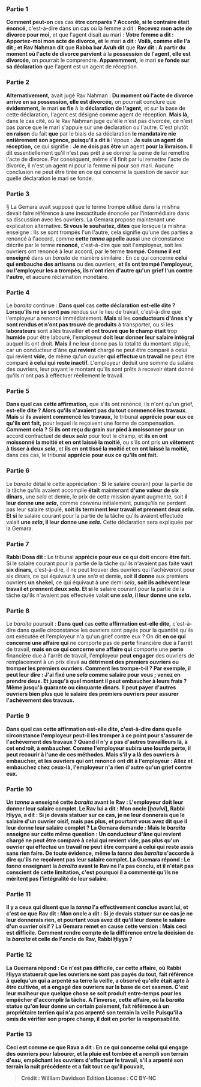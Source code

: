 
### Partie 1
<b>Comment peut-on</b> ces cas <b>être comparés ? Accordé, si le contraire était énoncé,</b> c'est-à-dire dans un cas où la femme a dit : <b>Recevez mon acte de divorce pour moi,</b> et que l'agent disait au mari : <b>Votre femme a dit : Apportez-moi mon acte de divorce, et</b> le mari <b>a dit : Voilà, comme elle l'a dit ; et Rav Naḥman dit</b> que <b>Rabba bar Avuh dit</b> que <b>Rav dit : A partir du moment où l'acte de divorce parvient</b> à la <b>possession de l'agent, elle est divorcée,</b> on pourrait le comprendre. <b>Apparemment,</b> le mari <b>se fonde sur sa déclaration</b> que l'agent est un agent de réception.

### Partie 2
<b>Alternativement,</b> avait jugé Rav Naḥman : <b>Du moment où l'acte de divorce arrive en sa possession, elle est divorcée,</b> on pourrait conclure que <b>évidemment,</b> le mari <b>se fie</b> à la <b>déclaration de l'agent,</b> et sur la base de cette déclaration, l'agent est désigné comme agent de réception. <b>Mais là,</b> dans le cas cité, où le Rav Naḥman juge qu'elle n'est pas divorcée, ce n'est pas parce que le mari s'appuie sur une déclaration ou l'autre. C'est plutôt <b>en raison</b> du fait <b>que</b> par le biais de sa déclaration <b>le mandataire nie entièrement son agence, puisqu'il a dit à</b> l'époux : <b>Je suis un agent de réception,</b> ce qui signifie : <b>Je ne dois pas être</b> un agent <b>pour la livraison.</b> Il dit essentiellement qu'il n'est pas prêt à se donner la peine de lui remettre l'acte de divorce. Par conséquent, même s'il finit par lui remettre l'acte de divorce, il n'est un agent ni pour la femme ni pour son mari. Aucune conclusion ne peut être tirée en ce qui concerne la question de savoir sur quelle déclaration le mari se fonde.

### Partie 3
§ La Gemara avait supposé que le terme trompé utilisé dans la mishna devait faire référence à une inexactitude énoncée par l'intermédiaire dans sa discussion avec les ouvriers. La Gemara propose maintenant une explication alternative. <b>Si vous le souhaitez, dites</b> que lorsque la mishna enseigne : Ils se sont trompés l'un l'autre, cela signifie qu'une des parties a renoncé à l'accord, comme <b>cette <i>tanna</i> appelle aussi</b> une circonstance décrite par le terme <b>renoncé,</b> c'est-à-dire que soit l'employeur, soit les ouvriers ont renoncé à leur accord, par le terme <b>trompé. Comme il est enseigné</b> dans un <i>baraita</i> de manière similaire : En ce qui concerne <b>celui qui embauche des artisans</b> ou des ouvriers, <b>et ils ont trompé l'employeur, ou l'employeur les a trompés, ils n'ont rien d'autre qu'un grief l'un contre l'autre,</b> et aucune réclamation monétaire.

### Partie 4
Le <i>baraita</i> continue : <b>Dans quel</b> cas <b>cette déclaration est-elle dite ? Lorsqu'ils ne se sont pas</b> rendus sur le lieu de travail, c'est-à-dire que l'employeur a renoncé immédiatement. <b>Mais</b> si les <b>conducteurs d'ânes s'y sont rendus et n'ont pas trouvé</b> de <b>produits</b> à transporter, ou si les <b>laborateurs</b> sont allés travailler <b>et ont trouvé que le champ était</b> trop <b>humide</b> pour être labouré, l'employeur <b>doit leur donner leur salaire intégral</b> auquel ils ont droit. <b>Mais</b> il ne leur donne pas la totalité du montant stipulé, car un conducteur d'âne <b>qui revient</b> chargé ne peut être comparé à celui qui revient</b> <b>vide,</b> de même qu'un ouvrier <b>qui effectue un travail</b> ne peut être comparé <b>à celui qui reste inactif.</b> L'employeur déduit une somme du salaire des ouvriers, leur payant le montant qu'ils sont prêts à recevoir étant donné qu'ils n'ont pas à effectuer réellement le travail.

### Partie 5
<b>Dans quel cas</b> <b>cette affirmation,</b> que s'ils ont renoncé, ils n'ont qu'un grief, <b>est-elle dite ? Alors qu'ils n'avaient pas du tout commencé les travaux</b>. <b>Mais</b> si <b>ils avaient commencé les travaux,</b> le tribunal <b>apprécie pour eux ce qu'ils ont fait,</b> pour lequel ils reçoivent une forme de compensation. <b>Comment cela ? </b> Si <b>ils ont reçu du grain sur pied à moissonner pour</b> un accord contractuel de <b>deux <i>sela</i></b> pour tout le champ, et <b>ils en ont moissonné la moitié et en ont laissé la moitié, </b> ou s'ils ont pris <b>un vêtement à tisser à deux <i>sela</i>,</b> et <b>ils en ont tissé la moitié et en ont laissé la moitié,</b> dans ces cas, le tribunal <b>apprécie pour eux ce qu'ils ont fait. </b>

### Partie 6
Le <i>baraita</i> détaille cette appréciation : <b>Si</b> le salaire courant pour la partie de la tâche qu'ils avaient accomplie <b>était</b> maintenant <b>d'une valeur de six dinars,</b> une <i>sela</i> et demie, le prix de cette mission ayant augmenté, soit <b>il leur donne une <i>sela</i>,</b> comme convenu initialement, puisqu'ils ne perdent pas leur salaire stipulé, <b>soit ils terminent leur travail et prennent deux <i>sela</i>. Et si</b> le salaire courant pour la partie de la tâche qu'ils avaient effectuée valait <b>une <i>sela</i>, il leur donne une <i>sela</i>.</b> Cette déclaration sera expliquée par la Gemara.

### Partie 7
<b>Rabbi Dosa dit :</b> Le tribunal <b>apprécie pour eux ce qui doit</b> encore <b>être fait.</b> Si le salaire courant pour la partie de la tâche qu'ils n'avaient pas faite <b>vaut six dinars,</b> c'est-à-dire, il ne peut trouver des ouvriers qui l'achèveront pour six dinars, ce qui équivaut à une <i>sela</i> et demie, soit <b>il donne</b> aux premiers ouvriers <b>un shekel,</b> ce qui équivaut à une demi <i>sela</i>, <b>soit ils achèvent leur travail et prennent deux <i>sela</i>. Et si</b> le salaire courant pour la partie de la tâche qu'ils n'avaient pas effectuée valait <b>une <i>sela</i>, il leur donne une <i>sela</i>.</b>

### Partie 8
Le <i>baraita</i> poursuit : <b>Dans quel</b> cas <b>cette affirmation est-elle dite,</b> c'est-à-dire dans quelle circonstance les ouvriers sont payés pour la quantité qu'ils ont exécutée et l'employeur n'a qu'un grief contre eux ? On dit <b>en ce qui concerne une affaire qui</b> ne comporte pas de <b>perte</b> financière due à l'arrêt de travail, <b>mais en ce qui concerne une affaire qui</b> comporte une <b>perte</b> financière due à l'arrêt de travail, l'employeur <b>peut engager</b> des ouvriers de remplacement à un prix élevé <b>au détriment des premiers ouvriers <b>ou tromper</b> les premiers ouvriers. <b>Comment les trompe-t-il ?</b> Par exemple, <b>il</b> peut <b>leur dire : J'ai fixé une <i>sela</i></b> comme salaire <b>pour vous ; venez en prendre deux. Et jusqu'à quel</b> montant <b>il peut embaucher à leurs</b> frais ? Même <b>jusqu'à quarante ou cinquante dinars.</b> Il peut payer d'autres ouvriers bien plus que le salaire des premiers ouvriers pour assurer l'achèvement des travaux.

### Partie 9
<b>Dans quel</b> cas <b>cette affirmation est-elle dite,</b> c'est-à-dire dans quelle circonstance l'employeur peut-il les tromper à ce point pour s'assurer de l'achèvement des travaux ? <b>Quand il n'y a pas</b> d'autres <b>travailleurs là,</b> à cet endroit, <b>à embaucher.</b> Comme l'employeur subira une lourde perte, il peut recourir à l'une de ces méthodes. <b>Mais s'il y a là des ouvriers à embaucher, et</b> les ouvriers qui ont renoncé <b>ont dit</b> à l'employeur : <b>Allez et embauchez chez ceux-là,</b> l'employeur <b>n'a rien d'autre qu'un grief contre eux.</b>

### Partie 10
<b>Un <i>tanna</i> a enseigné</b> cette <i>baraita</i> <b>avant le Rav :</b> L'employeur <b>doit leur donner leur salaire complet.</b> Le Rav <b>lui a dit : Mon oncle [<i>ḥavivi</i>],</b> Rabbi Ḥiyya, <b>a dit : Si je devais</b> statuer sur ce cas, <b>je ne leur donnerais que</b> le salaire <b>d'un ouvrier oisif,</b> mais pas plus, <b>et</b> pourtant <b>vous avez dit</b> que <b>il leur donne leur salaire complet ?</b> La Gemara demande : <b>Mais</b> le <i>baraita</i> <b>enseigne sur cette</b> même question : Un conducteur d'âne <b>qui revient</b> <b>chargé ne peut être comparé à celui qui revient</b> <b>vide,</b> pas plus qu'un ouvrier <b>qui effectue un travail</b> ne peut être comparé <b>à celui qui reste assis sans rien faire.</b> De toute évidence, même la <i>tanna</i> des <i>baraita</i> s'accorde à dire qu'ils ne reçoivent pas leur salaire complet. La Guemara répond : Le <i>tanna</i> enseignant la <i>baraïta</i> <b>avant le Rav ne l'a pas conclu,</b> et il n'était pas conscient de cette limitation, c'est pourquoi il a commenté qu'ils ne méritent pas l'intégralité de leur salaire.

### Partie 11
<b>Il y a</b> ceux <b>qui disent</b> que la <i>tanna</i> l'a effectivement <b>conclue avant lui, et c'est ce que</b> Rav <b>dit : Mon oncle a dit : Si je devais</b> statuer sur ce cas <b>je ne leur donnerais rien, et</b> pourtant <b>vous avez dit</b> qu'il leur donne le salaire <b>d'un ouvrier oisif ?</b> La Gemara remet en cause cette version : <b>Mais ceci</b> est <b>difficile.</b> Comment rendre compte de la différence entre la décision de la <i>baraita</i> et celle de l'oncle de Rav, Rabbi Ḥiyya ?

### Partie 12
La Guemara répond : Ce n'est <b>pas difficile,</b> car <b>cette affaire</b>, où Rabbi Ḥiyya statuerait que les ouvriers ne sont pas payés du tout, fait référence à quelqu'un <b>qui a arpenté sa terre la veille,</b> a observé qu'elle était apte à être cultivée, et a engagé des ouvriers sur la base de cet examen. C'est leur malheur que quelque chose se soit produit entre-temps pour les empêcher d'accomplir la tâche. A l'inverse, <b>cette</b> affaire, où la <i>baraita</i> statue qu'on leur donne un certain paiement, fait référence à un propriétaire terrien <b>qui n'a pas arpenté son terrain la veille</b> Puisqu'il a omis de vérifier son propre champ, il doit en porter la responsabilité.

### Partie 13
Ceci <b>est comme ce que Rava a dit :</b> En ce qui concerne <b>celui qui engage des ouvriers pour labourer, et la pluie est tombée et a rempli</b> son terrain d'<b>eau,</b> empêchant les ouvriers d'effectuer le travail, <b>s'il a arpenté son terrain la nuit précédente</b> et a fait tout ce qu'il pouvait,

>Crédit : William Davidson Edition
>License : CC BY-NC